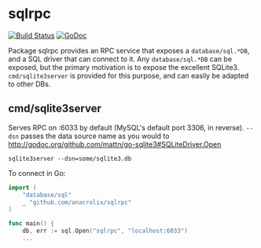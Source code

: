 # sqlrpc

[![Build Status](https://drone.io/github.com/anacrolix/sqlrpc/status.png)](https://drone.io/github.com/anacrolix/sqlrpc/latest)
[![GoDoc](https://godoc.org/github.com/anacrolix/sqlrpc?status.svg)](https://godoc.org/github.com/anacrolix/sqlrpc)

Package sqlrpc provides an RPC service that exposes a `database/sql.*DB`, and a SQL driver that can connect to it. Any `database/sql.*DB` can be exposed, but the primary motivation is to expose the excellent SQLite3. `cmd/sqlite3server` is provided for this purpose, and can easily be adapted to other DBs.

## cmd/sqlite3server

Serves RPC on :6033 by default (MySQL's default port 3306, in reverse). `--dsn` passes the data source name as you would to http://godoc.org/github.com/mattn/go-sqlite3#SQLiteDriver.Open

    sqlite3server --dsn=some/sqlite3.db

To connect in Go:

```go
import (
	"database/sql"
	_ "github.com/anacrolix/sqlrpc"
)

func main() {
	db, err := sql.Open("sqlrpc", "localhost:6033")
	...
```

